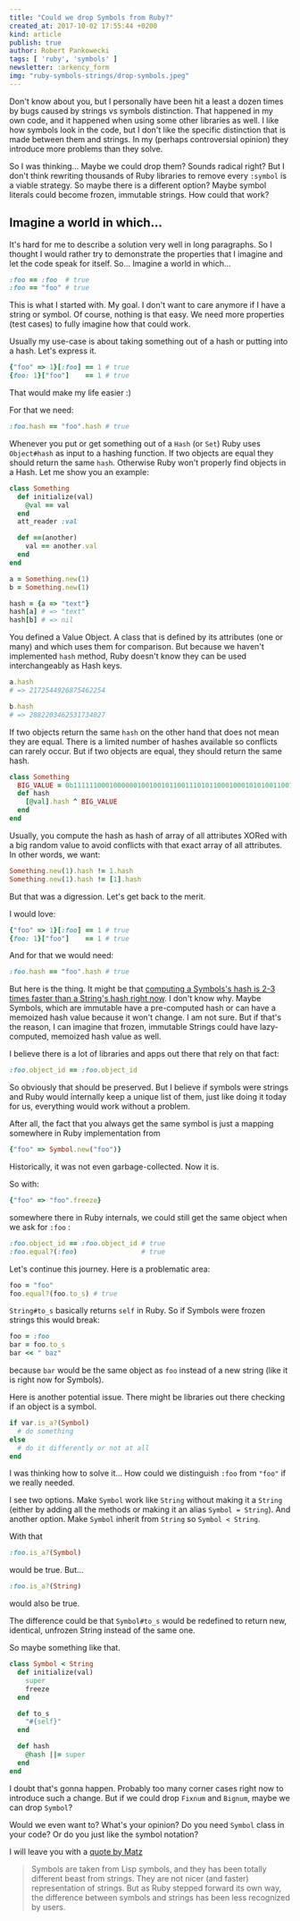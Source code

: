 ```yaml
---
title: "Could we drop Symbols from Ruby?"
created_at: 2017-10-02 17:55:44 +0200
kind: article
publish: true
author: Robert Pankowecki
tags: [ 'ruby', 'symbols' ]
newsletter: :arkency_form
img: "ruby-symbols-strings/drop-symbols.jpeg"
---
```


Don't know about you, but I personally have been hit a least a dozen times by bugs caused by strings vs symbols distinction. That happened in my own code, and it happened when using some other libraries as well. I like how symbols look in the code, but I don't like the specific distinction that is made between them and strings. In my (perhaps controversial opinion) they introduce more problems than they solve.

<!-- more -->

So I was thinking... Maybe we could drop them? Sounds radical right? But I don't think rewriting thousands of Ruby libraries to remove every `:symbol` is a viable strategy. So maybe there is a different option? Maybe symbol literals could become frozen, immutable strings. How could that work?

## Imagine a world in which...

It's hard for me to describe a solution very well in long paragraphs. So I thought I would rather try to demonstrate the properties that I imagine and let the code speak for itself. So... Imagine a world in which...

```ruby
:foo == :foo  # true
:foo == "foo" # true
```

This is what I started with. My goal. I don't want to care anymore if I have a string or symbol. Of course, nothing is that easy. We need more properties (test cases) to fully imagine how that could work.

Usually my use-case is about taking something out of a hash or putting into a hash. Let's express it.

```ruby
{"foo" => 1}[:foo] == 1 # true
{foo: 1}["foo"]    == 1 # true
```

That would make my life easier :)

For that we need:

```ruby
:foo.hash == "foo".hash # true
```

Whenever you put or get something out of a `Hash` (or `Set`) Ruby uses `Object#hash` as input to a hashing function. If two objects are equal they should return the same `hash`. Otherwise Ruby won't properly find objects in a Hash. Let me show you an example:

```ruby
class Something
  def initialize(val)
    @val == val
  end
  att_reader :val

  def ==(another)
    val == another.val
  end
end

a = Something.new(1)
b = Something.new(1)

hash = {a => "text"}
hash[a] # => "text"
hash[b] # => nil
```

You defined a Value Object. A class that is defined by its attributes (one or many) and which uses them for comparison. But because we haven't implemented `hash` method, Ruby doesn't know they can be used interchangeably as Hash keys.

```ruby
a.hash
# => 2172544926875462254

b.hash
# => 2882203462531734027
```

If two objects return the same `hash` on the other hand that does not mean they are equal. There is a limited number of hashes available so conflicts can rarely occur. But if two objects are equal, they should return the same hash.

```ruby
class Something
  BIG_VALUE = 0b111111000100000010010010110011101011000100010101001100100110000
  def hash
    [@val].hash ^ BIG_VALUE
  end
end
```

Usually, you compute the hash as hash of array of all attributes XORed with a big random value to avoid conflicts with that exact array of all attributes. In other words, we want:

```ruby
Something.new(1).hash != 1.hash
Something.new(1).hash != [1].hash
```

But that was a digression. Let's get back to the merit.

I would love:

```ruby
{"foo" => 1}[:foo] == 1 # true
{foo: 1}["foo"]    == 1 # true
```

And for that we would need:

```ruby
:foo.hash == "foo".hash # true
```

But here is the thing. It might be that [computing a Symbols's hash is 2-3 times faster than a String's hash right now](https://gist.github.com/hubertlepicki/dc7b69b457d9187033d0e0d7c79b19fd). I don't know why. Maybe Symbols, which are immutable have a pre-computed hash or can have a memoized hash value because it won't change. I am not sure. But if that's the reason, I can imagine that frozen, immutable Strings could have lazy-computed, memoized hash value as well.

I believe there is a lot of libraries and apps out there that rely on that fact:

```ruby
:foo.object_id == :foo.object_id
```

So obviously that should be preserved. But I believe if symbols were strings and Ruby would internally keep a unique list of them, just like doing it today for us, everything would work without a problem.

After all, the fact that you always get the same symbol is just a mapping somewhere in Ruby implementation from

```ruby
{"foo" => Symbol.new("foo")}
```

Historically, it was not even garbage-collected. Now it is.

So with:

```ruby
{"foo" => "foo".freeze}
```

somewhere there in Ruby internals, we could still get the same object when we ask for `:foo` :

```ruby
:foo.object_id == :foo.object_id # true
:foo.equal?(:foo)                # true
```

Let's continue this journey. Here is a problematic area:

```ruby
foo = "foo"
foo.equal?(foo.to_s) # true
```

`String#to_s` basically returns `self` in Ruby. So if Symbols were frozen strings this would break:

```ruby
foo = :foo
bar = foo.to_s
bar << " baz"
```

because `bar` would be the same object as `foo` instead of a new string (like it is right now for Symbols).

Here is another potential issue. There might be libraries out there checking if an object is a symbol.

```ruby
if var.is_a?(Symbol)
  # do something
else
  # do it differently or not at all
end
```

I was thinking how to solve it... How could we distinguish `:foo` from `"foo"` if we really needed.

I see two options. Make `Symbol` work like `String` without making it a `String` (either by adding all the methods or making it an alias `Symbol = String`).
And another option. Make `Symbol` inherit from `String` so `Symbol < String`.

With that

```ruby
:foo.is_a?(Symbol)
```

would be true. But...

```ruby
:foo.is_a?(String)
```

would also be true.

The difference could be that `Symbol#to_s` would be redefined to return new, identical, unfrozen String instead of the same one.

So maybe something like that.

```ruby
class Symbol < String
  def initialize(val)
    super
    freeze
  end

  def to_s
    "#{self}"
  end

  def hash
    @hash ||= super
  end
end
```

I doubt that's gonna happen. Probably too many corner cases right now to introduce such a change. But if we could drop `Fixnum` and `Bignum`, maybe we can drop `Symbol`?

Would we even want to? What's your opinion? Do you need `Symbol` class in your code? Or do you just like the symbol notation?

I will leave you with a [quote by Matz](https://bugs.ruby-lang.org/issues/7792)

> Symbols are taken from Lisp symbols, and they has been totally different beast from strings. They are not nicer (and faster) representation of strings. But as Ruby stepped forward its own way, the difference between symbols and strings has been less recognized by users.